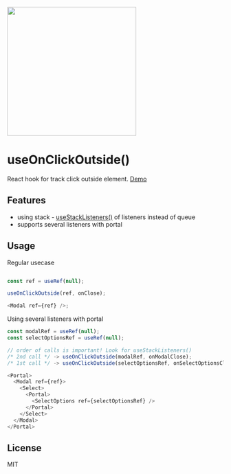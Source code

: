 [<img src="https://raw.githubusercontent.com/faustienf/use-on-click-outside/main/public/layers.png" width="300">](https://faustienf.github.io/use-on-click-outside/?path=/story/example-layer--regular)
# useOnClickOutside()

React hook for track click outside element. [Demo](https://faustienf.github.io/use-on-click-outside/?path=/story/example-layer--regular)

## Features
- using stack - [useStackListeners()](https://github.com/faustienf/use-on-click-outside/blob/main/src/use-stack-listeners.ts) of listeners instead of queue
- supports several listeners with portal

## Usage

Regular usecase
```js

const ref = useRef(null);

useOnClickOutside(ref, onClose);

<Modal ref={ref} />;
```

Using several listeners with portal
```js
const modalRef = useRef(null);
const selectOptionsRef = useRef(null);

// order of calls is important! Look for useStackListeners()
/* 2nd call */ -> useOnClickOutside(modalRef, onModalClose);
/* 1st call */ -> useOnClickOutside(selectOptionsRef, onSelectOptionsClose);

<Portal>
  <Modal ref={ref}>
    <Select>
      <Portal>
        <SelectOptions ref={selectOptionsRef} />
      </Portal>
    </Select>
  </Modal>
</Portal>
```

## License
MIT
